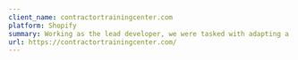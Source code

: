 ```yaml
---
client_name: contractortrainingcenter.com
platform: Shopify
summary: Working as the lead developer, we were tasked with adapting a client's Shopify theme to new designs. Unable to fully rebuild anything, my focus was on developing a keen understanding of the current theme and adapting both old and new content blocks to use the theme's content structure while improving overall performance and usability.
url: https://contractortrainingcenter.com/
---
```

